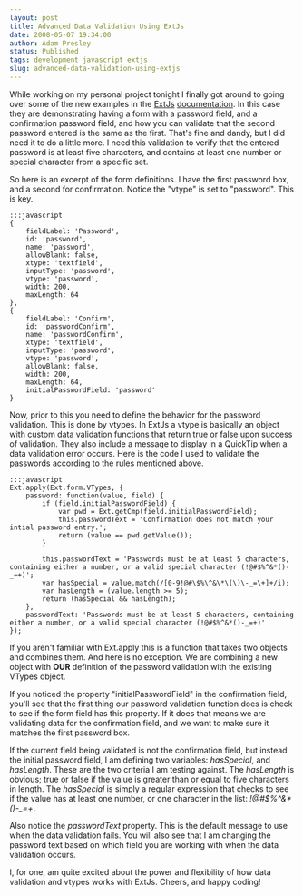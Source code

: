 ```yaml
---
layout: post
title: Advanced Data Validation Using ExtJs
date: 2008-05-07 19:34:00
author: Adam Presley
status: Published
tags: development javascript extjs
slug: advanced-data-validation-using-extjs
---
```


While working on my personal project tonight I finally got around to
going over some of the new examples in the [ExtJs](http://www.extjs.com) 
[documentation](http://extjs.com/deploy/dev/docs/). In this case they are 
demonstrating having a form with a password field, and a confirmation 
password field, and how you can validate that the second password entered 
is the same as the first. That's fine and dandy, but I did need it to 
do a little more. I need this validation to verify that the entered password 
is at least five characters, and contains at least one number or special 
character from a specific set.  
  
So here is an excerpt of the form definitions. I have the first password
box, and a second for confirmation. Notice the "vtype" is set to
"password". This is key.  
  
	:::javascript
	{
		fieldLabel: 'Password',
		id: 'password',
		name: 'password',
		allowBlank: false,
		xtype: 'textfield',
		inputType: 'password',
		vtype: 'password',
		width: 200,
		maxLength: 64
	},
	{
		fieldLabel: 'Confirm',
		id: 'passwordConfirm',
		name: 'passwordConfirm',
		xtype: 'textfield',
		inputType: 'password',
		vtype: 'password',
		allowBlank: false,
		width: 200,
		maxLength: 64,
		initialPasswordField: 'password'
	}
  
Now, prior to this you need to define the behavior for the password
validation. This is done by vtypes. In ExtJs a vtype is basically an
object with custom data validation functions that return true or false
upon success of validation. They also include a message to display in a
QuickTip when a data validation error occurs. Here is the code I used to
validate the passwords according to the rules mentioned above.  
  
	:::javascript
	Ext.apply(Ext.form.VTypes, {
		password: function(value, field) {
			if (field.initialPasswordField) {
				var pwd = Ext.getCmp(field.initialPasswordField);
				this.passwordText = 'Confirmation does not match your intial password entry.';
				return (value == pwd.getValue());
			}

			this.passwordText = 'Passwords must be at least 5 characters, containing either a number, or a valid special character (!@#$%^&*()-_=+)';
			var hasSpecial = value.match(/[0-9!@#\$%\^&\*\(\)\-_=\+]+/i);
			var hasLength = (value.length >= 5);
			return (hasSpecial && hasLength);
		},
		passwordText: 'Passwords must be at least 5 characters, containing either a number, or a valid special character (!@#$%^&*()-_=+)'
	});
  
If you aren't familiar with Ext.apply this is a function that takes two
objects and combines them. And here is no exception. We are combining a
new object with **OUR** definition of the password validation with the
existing VTypes object.  
  
If you noticed the property "initialPasswordField" in the confirmation
field, you'll see that the first thing our password validation function
does is check to see if the form field has this property. If it does
that means we are validating data for the confirmation field, and we
want to make sure it matches the first password box.  
  
If the current field being validated is not the confirmation field, but
instead the initial password field, I am defining two variables:
*hasSpecial*, and *hasLength*. These are the two criteria I am testing
against. The *hasLength* is obvious; true or false if the value is
greater than or equal to five characters in length. The *hasSpecial* is
simply a regular expression that checks to see if the value has at least
one number, or one character in the list: *!@\#\$%\^&\*()-\_=+*.  
  
Also notice the *passwordText* property. This is the default message to
use when the data validation fails. You will also see that I am changing
the password text based on which field you are working with when the
data validation occurs.  
  
I, for one, am quite excited about the power and flexibility of how data
validation and vtypes works with ExtJs. Cheers, and happy coding!
